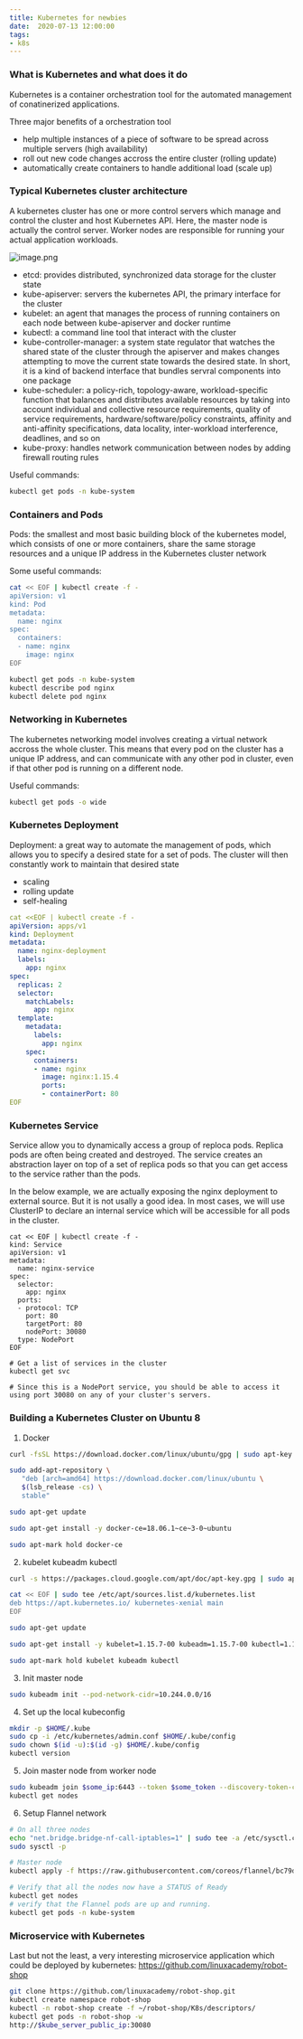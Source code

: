 ```yaml
---
title: Kubernetes for newbies
date:  2020-07-13 12:00:00
tags:
- k8s
---
```

### What is Kubernetes and what does it do	
Kubernetes is a container orchestration tool for the automated management of conatinerized applications.

Three major benefits of a orchestration tool
 * help multiple instances of a piece of software to be spread across multiple servers (high availability)
 * roll out new code changes accross the entire cluster (rolling update)
 * automatically create containers to handle additional load (scale up)

### Typical Kubernetes cluster architecture

A kubernetes cluster has one or more control servers which manage and control the cluster and host Kubernetes API. Here, the master node is actually the control server. Worker nodes are responsible for running your actual application workloads.

![image.png](/img/2020/07/image-a8f801adef9147aebe72b28b631ce3a7.png)

* etcd: provides distributed, synchronized data storage for the cluster state
* kube-apiserver: servers the kubernetes API, the primary interface for the cluster
* kubelet: an agent that manages the process of running containers on each node between kube-apiserver and docker runtime
* kubectl: a command line tool that interact with the cluster
* kube-controller-manager: a system state regulator that watches the shared state of the cluster through the apiserver and makes changes attempting to move the current state towards the desired state. In short, it is a kind of backend interface that bundles servral components into one package
* kube-scheduler: a policy-rich, topology-aware, workload-specific function that balances and distributes available resources by taking into account individual and collective resource requirements, quality of service requirements, hardware/software/policy constraints, affinity and anti-affinity specifications, data locality, inter-workload interference, deadlines, and so on
* kube-proxy: handles network communication between nodes by adding firewall routing rules

Useful commands:
```bash
kubectl get pods -n kube-system
```

### Containers and Pods

Pods: the smallest and most basic building block of the kubernetes model, which consists of one or more containers, share the same storage resources and a unique IP address in the Kubernetes cluster network

Some useful commands:
```bash
cat << EOF | kubectl create -f -
apiVersion: v1
kind: Pod
metadata:
  name: nginx
spec:
  containers:
  - name: nginx
    image: nginx
EOF

kubectl get pods -n kube-system
kubectl describe pod nginx
kubectl delete pod nginx
```

### Networking in Kubernetes

The kubernetes networking model involves creating a virtual network accross the whole cluster. This means that every pod on the cluster has a unique IP address, and can communicate with any other pod in cluster, even if that other pod is running on a different node.

Useful commands:
```bash
kubectl get pods -o wide
```

### Kubernetes Deployment

Deployment: a great way to automate the management of pods, which allows you to specify a desired state for a set of pods. The cluster will then constantly work to maintain that desired state

* scaling
* rolling update
* self-healing

```yaml
cat <<EOF | kubectl create -f -
apiVersion: apps/v1
kind: Deployment
metadata:
  name: nginx-deployment
  labels:
    app: nginx
spec:
  replicas: 2
  selector:
    matchLabels:
      app: nginx
  template:
    metadata:
      labels:
        app: nginx
    spec:
      containers:
      - name: nginx
        image: nginx:1.15.4
        ports:
        - containerPort: 80
EOF
```

### Kubernetes Service
Service allow you to dynamically access a group of reploca pods. Replica pods are often being created and destroyed. The service creates an abstraction layer on top of a set of replica pods so that you can get access to the service rather than the pods.

In the below example, we are actually exposing the nginx deployment to external source. But it is not usally a good idea. In most cases, we will use ClusterIP to declare an internal service which will be accessible for all pods in the cluster.

```
cat << EOF | kubectl create -f -
kind: Service
apiVersion: v1
metadata:
  name: nginx-service
spec:
  selector:
    app: nginx
  ports:
  - protocol: TCP
    port: 80
    targetPort: 80
    nodePort: 30080
  type: NodePort
EOF

# Get a list of services in the cluster
kubectl get svc

# Since this is a NodePort service, you should be able to access it using port 30080 on any of your cluster's servers. 
```


### Building a Kubernetes Cluster on Ubuntu 8

1. Docker
```bash
curl -fsSL https://download.docker.com/linux/ubuntu/gpg | sudo apt-key add -

sudo add-apt-repository \
   "deb [arch=amd64] https://download.docker.com/linux/ubuntu \
   $(lsb_release -cs) \
   stable"

sudo apt-get update

sudo apt-get install -y docker-ce=18.06.1~ce~3-0~ubuntu

sudo apt-mark hold docker-ce
```

2. kubelet kubeadm kubectl

```bash
curl -s https://packages.cloud.google.com/apt/doc/apt-key.gpg | sudo apt-key add -

cat << EOF | sudo tee /etc/apt/sources.list.d/kubernetes.list
deb https://apt.kubernetes.io/ kubernetes-xenial main
EOF

sudo apt-get update

sudo apt-get install -y kubelet=1.15.7-00 kubeadm=1.15.7-00 kubectl=1.15.7-00

sudo apt-mark hold kubelet kubeadm kubectl
```

3. Init master node

```bash
sudo kubeadm init --pod-network-cidr=10.244.0.0/16
```

4. Set up the local kubeconfig

```bash
mkdir -p $HOME/.kube
sudo cp -i /etc/kubernetes/admin.conf $HOME/.kube/config
sudo chown $(id -u):$(id -g) $HOME/.kube/config
kubectl version
```

5. Join master node from worker node
```bash
sudo kubeadm join $some_ip:6443 --token $some_token --discovery-token-ca-cert-hash $some_hash
kubectl get nodes
```

6. Setup Flannel network

```bash
# On all three nodes
echo "net.bridge.bridge-nf-call-iptables=1" | sudo tee -a /etc/sysctl.conf
sudo sysctl -p

# Master node 
kubectl apply -f https://raw.githubusercontent.com/coreos/flannel/bc79dd1505b0c8681ece4de4c0d86c5cd2643275/Documentation/kube-flannel.yml

# Verify that all the nodes now have a STATUS of Ready
kubectl get nodes
# verify that the Flannel pods are up and running.
kubectl get pods -n kube-system
```

### Microservice with Kubernetes

Last but not the least, a very interesting microservice application which could be deployed by kubernetes:
https://github.com/linuxacademy/robot-shop

```bash
git clone https://github.com/linuxacademy/robot-shop.git
kubectl create namespace robot-shop
kubectl -n robot-shop create -f ~/robot-shop/K8s/descriptors/
kubectl get pods -n robot-shop -w
http://$kube_server_public_ip:30080
```